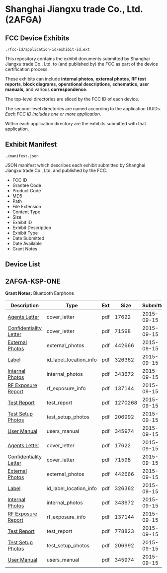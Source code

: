 # Shanghai Jiangxu trade Co., Ltd. (2AFGA)
## FCC Device Exhibits

```
./fcc-id/application-id/exhibit-id.ext
```

This repository contains the exhibit documents submitted by Shanghai Jiangxu trade Co., Ltd. to (and published by) the FCC as part of the device certification process.

These exhibits can include **internal photos**, **external photos**, **RF test reports**, **block diagrams**, **operational descriptions**, **schematics**, **user manuals**, and various **correspondence**.

The top-level directories are sliced by the FCC ID of each device.

The second-level directories are named according to the application UUIDs. *Each FCC ID includes one or more application.*

Within each application directory are the exhibits submitted with that application. 

## Exhibit Manifest

```
./manifest.json
```

JSON manifest which describes each exhibit submitted by Shanghai Jiangxu trade Co., Ltd. and published by the FCC.

- FCC ID
- Grantee Code
- Product Code
- MD5
- Path
- File Extension
- Content Type
- Size
- Exhibit ID
- Exhibit Description
- Exhibit Type
- Date Submitted
- Date Available
- Grant Notes

## Device List
## 2AFGA-KSP-ONE
**Grant Notes:** Bluetooth Earphone

| Description | Type | Ext | Size | Submitted | Available |
| ----------- | ---- | --- | ---- | --------- | --------- |
| [Agents Letter](2AFGA-KSP-ONE/784b0b555f817e03e2341c2e19e1d52b/2749038.pdf) | cover_letter | pdf | 17622 | 2015-09-15 | 2015-09-15 |
| [Confidentiality Letter](2AFGA-KSP-ONE/784b0b555f817e03e2341c2e19e1d52b/2749039.pdf) | cover_letter | pdf | 71598 | 2015-09-15 | 2015-09-15 |
| [External Photos](2AFGA-KSP-ONE/784b0b555f817e03e2341c2e19e1d52b/2749027.pdf) | external_photos | pdf | 442666 | 2015-09-15 | 2016-03-13 |
| [Label](2AFGA-KSP-ONE/784b0b555f817e03e2341c2e19e1d52b/2749026.pdf) | id_label_location_info | pdf | 326362 | 2015-09-15 | 2015-09-15 |
| [Internal Photos](2AFGA-KSP-ONE/784b0b555f817e03e2341c2e19e1d52b/2749033.pdf) | internal_photos | pdf | 343672 | 2015-09-15 | 2016-03-13 |
| [RF Exposure Report](2AFGA-KSP-ONE/784b0b555f817e03e2341c2e19e1d52b/2749036.pdf) | rf_exposure_info | pdf | 137144 | 2015-09-15 | 2015-09-15 |
| [Test Report](2AFGA-KSP-ONE/784b0b555f817e03e2341c2e19e1d52b/2749044.pdf) | test_report | pdf | 1270268 | 2015-09-15 | 2015-09-15 |
| [Test Setup Photos](2AFGA-KSP-ONE/784b0b555f817e03e2341c2e19e1d52b/2749031.pdf) | test_setup_photos | pdf | 206992 | 2015-09-15 | 2016-03-13 |
| [User Manual](2AFGA-KSP-ONE/784b0b555f817e03e2341c2e19e1d52b/2749032.pdf) | users_manual | pdf | 345974 | 2015-09-15 | 2016-03-13 |
| [Agents Letter](2AFGA-KSP-ONE/82dd20643b3b63cb43ea2309f1c06d60/2749038.pdf) | cover_letter | pdf | 17622 | 2015-09-15 | 2015-09-15 |
| [Confidentiality Letter](2AFGA-KSP-ONE/82dd20643b3b63cb43ea2309f1c06d60/2749039.pdf) | cover_letter | pdf | 71598 | 2015-09-15 | 2015-09-15 |
| [External Photos](2AFGA-KSP-ONE/82dd20643b3b63cb43ea2309f1c06d60/2749027.pdf) | external_photos | pdf | 442666 | 2015-09-15 | 2016-03-13 |
| [Label](2AFGA-KSP-ONE/82dd20643b3b63cb43ea2309f1c06d60/2749026.pdf) | id_label_location_info | pdf | 326362 | 2015-09-15 | 2015-09-15 |
| [Internal Photos](2AFGA-KSP-ONE/82dd20643b3b63cb43ea2309f1c06d60/2749033.pdf) | internal_photos | pdf | 343672 | 2015-09-15 | 2016-03-13 |
| [RF Exposure Report](2AFGA-KSP-ONE/82dd20643b3b63cb43ea2309f1c06d60/2749036.pdf) | rf_exposure_info | pdf | 137144 | 2015-09-15 | 2015-09-15 |
| [Test Report](2AFGA-KSP-ONE/82dd20643b3b63cb43ea2309f1c06d60/2749030.pdf) | test_report | pdf | 778823 | 2015-09-15 | 2015-09-15 |
| [Test Setup Photos](2AFGA-KSP-ONE/82dd20643b3b63cb43ea2309f1c06d60/2749031.pdf) | test_setup_photos | pdf | 206992 | 2015-09-15 | 2016-03-13 |
| [User Manual](2AFGA-KSP-ONE/82dd20643b3b63cb43ea2309f1c06d60/2749032.pdf) | users_manual | pdf | 345974 | 2015-09-15 | 2016-03-13 |
